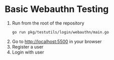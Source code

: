 # Basic Webauthn Testing

1. Run from the root of the repository
    ```
    go run pkg/testutils/login/webauthn/main.go
    ```
1. Go to [http://localhost:5500](http://localhost:5500) in your browser
1. Register a user
1. Login with user

